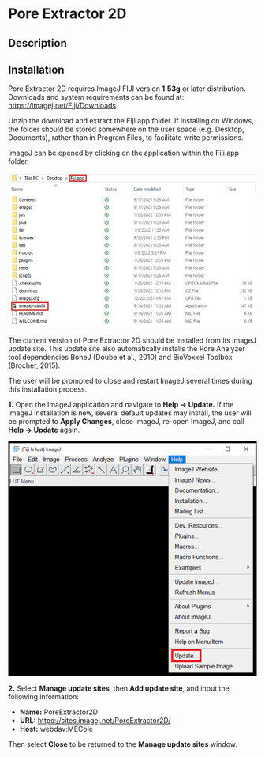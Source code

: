# Pore Extractor 2D

## Description

## Installation

Pore Extractor 2D requires ImageJ FIJI version **1.53g** or later distribution.
Downloads and system requirements can be found at: https://imagej.net/Fiji/Downloads

Unzip the download and extract the Fiji.app folder. If installing on Windows, the folder should be stored somewhere on the user space (e.g. Desktop, Documents), rather than in Program Files, to facilitate write permissions. 

ImageJ can be opened by clicking on the application within the Fiji.app folder.

![FIJI Location](README.md_Images/1_FIJI_Location.png)

The current version of Pore Extractor 2D should be installed from its ImageJ update site. This update site also automatically installs the Pore Analyzer tool dependencies BoneJ (Doube et al., 2010) and BioVoxxel Toolbox (Brocher, 2015). 

The user will be prompted to close and restart ImageJ several times during this installation process. 

**1.**	Open the ImageJ application and navigate to **Help -> Update.** If the ImageJ installation is new, several default updates may install, the user will be prompted to **Apply Changes**, close ImageJ, re-open ImageJ, and call **Help -> Update** again.  

![Call Help Update](README.md_Images/2_Help_Update.png)

**2.**	Select **Manage update sites**, then **Add update site**, and input the following information: 

- **Name:** PoreExtractor2D
- **URL:** https://sites.imagej.net/PoreExtractor2D/
- **Host:** webdav:MECole

Then select **Close** to be returned to the **Manage update sites** window. 
